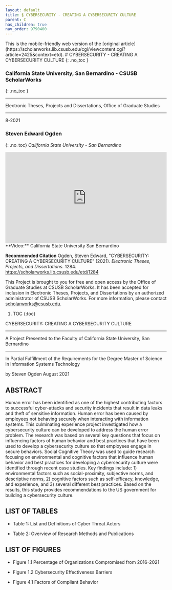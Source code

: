 ```yaml
---
layout: default
title: § CYBERSECURITY - CREATING A CYBERSECURITY CULTURE 
parent: C 
has_children: true
nav_order: 9790400
---
```

<style>
.dont-break-out {
  /* These are technically the same, but use both */
  overflow-wrap: break-word;
  word-wrap: break-word;

     -ms-word-break: break-all;
  /* This is the dangerous one in WebKit, as it breaks things wherever */
  word-break: break-all;
  /* Instead use this non-standard one: */
  word-break: break-word;
}

.youtube-container {
    position: relative;
    width: 100%;
    height: 0;
    padding-bottom: 56.25%;
}
.youtube-video {
    position: absolute;
    top: 0;
    left: 0;
    width: 100%;
    height: 100%;
}

</style>

<div class="dont-break-out" markdown="1">
This is the mobile-friendly web version of the [original article](https://scholarworks.lib.csusb.edu/cgi/viewcontent.cgi?article=2425&context=etd).
# CYBERSECURITY - CREATING A CYBERSECURITY CULTURE 
{: .no_toc }

### California State University, San Bernardino - CSUSB ScholarWorks  
{: .no_toc }

***

Electronic Theses, Projects and Dissertations, Office of Graduate Studies 

***

8-2021 

### Steven Edward Ogden
{: .no_toc}
*California State University - San Bernardino*

<div class="youtube-container">
<iframe width="100%" src="https://www.youtube.com/embed/yq-6muYOCLk" title="YouTube video player" frameborder="0" allow="accelerometer; autoplay; clipboard-write; encrypted-media; gyroscope; picture-in-picture" allowfullscreen class="youtube-video"></iframe>
</div>
**Video:** California State University San Bernardino 

**Recommended Citation**
Ogden, Steven Edward, "CYBERSECURITY: CREATING A CYBERSECURITY CULTURE" (2021). *Electronic Theses, Projects, and Dissertations.* 1284. https://scholarworks.lib.csusb.edu/etd/1284

This Project is brought to you for free and open access by the Office of Graduate Studies at CSUSB ScholarWorks. It has been accepted for inclusion in Electronic Theses, Projects, and Dissertations by an authorized administrator of CSUSB ScholarWorks. For more information, please contact scholarworks@csusb.edu.


1. TOC
{:toc}

CYBERSECURITY: CREATING A CYBERSECURITY CULTURE

*** 

A Project Presented to the Faculty of California State University, San Bernardino

***

In Partial Fulfillment of the Requirements for the Degree Master of Science in Information Systems Technology

by Steven Ogden August 2021

## ABSTRACT

Human error has been identified as one of the highest contributing factors to successful cyber-attacks and security incidents that result in data leaks and theft of sensitive information. Human error has been caused by employees not behaving securely when interacting with information systems. This culminating experience project investigated how a cybersecurity culture can be developed to address the human error problem. The research was based on several key questions that focus on influencing factors of human behavior and best practices that have been used to develop a cybersecurity culture so that employees engage in secure behaviors. Social Cognitive Theory was used to guide research focusing on environmental and cognitive factors that influence human behavior and best practices for developing a cybersecurity culture were identified through recent case studies. Key findings include: 1) environmental factors such as social-proximity, subjective norms, and descriptive norms, 2) cognitive factors such as self-efficacy, knowledge, and experience, and 3) several different best practices. Based on the results, this study provides recommendations to the US government for building a cybersecurity culture.

## LIST OF TABLES

- Table 1: List and Definitions of Cyber Threat Actors

- Table 2: Overview of Research Methods and Publications

## LIST OF FIGURES

- Figure 1.1 Percentage of Organizations Compromised from 2016-2021

- Figure 1.2 Cybersecurity Effectiveness Barriers

- Figure 4.1 Factors of Compliant Behavior

</div>
